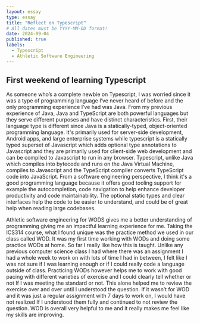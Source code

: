 ```yaml
---
layout: essay
type: essay
title: "Reflect on Typescript"
# All dates must be YYYY-MM-DD format!
date: 2024-09-04
published: true
labels:
  - Typescript
  - Athletic Software Engineering
---
```


## First weekend of learning Typescript

As someone who’s a complete newbie on Typescript, I was worried since it was a type of programming language I’ve never heard of before and the only programming experience I’ve had was Java.  From my previous experience of Java, Java and TypeScript are both powerful languages but they serve different purposes and have distinct characteristics.  First, their language type is different since Java is a statically-typed, object-oriented programming language. It's primarily used for server-side development, Android apps, and large enterprise systems while typescript is a statically typed superset of Javascript which adds optional type annotations to Javascript and they are primarily used for client-side web development and can be compiled to Javascript to run in any browser.  Typescript, unlike Java which compiles into bytecode and runs on the Java Virtual Machine, compiles to Javascript and the TypeScript compiler converts TypeScript code into JavaScript.  From a software engineering perspective, I think it's a good programming language because it offers good tooling support for example the autocompletion, code navigation to help enhance developer productivity and code maintainability.  The optional static types and clear interfaces help the code to be easier to understand, and could be of great help when reading large codebases. 

Athletic software engineering for WODS gives me a better understanding of programming giving me an impactful learning experience for me.  Taking the ICS314 course, what I found unique was the practice method we used in our class called WOD.  It was my first time working with WODs and doing some practice WODs at home.  So far I really like how this is taught.  Unlike any previous computer science class I had where there was an assignment I had a whole week to work on with lots of time I had in between, I felt like I was not sure if I was learning enough or if I could really code a language outside of class.  Practicing WODs however helps me to work with good pacing with different varieties of exercise and I could clearly tell whether or not If I was meeting the standard or not.  This alone helped me to review the exercise over and over until I understood the question.  If it wasn’t for WOD and it was just a regular assignment with 7 days to work on, I would have not realized If I understood them fully and continued to not review the question.  WOD is overall very helpful to me and it really makes me feel like my skills are improving.
